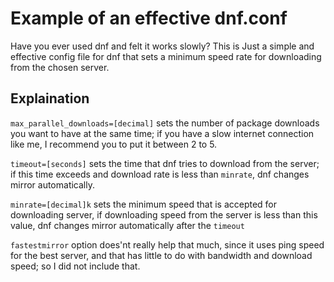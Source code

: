 # Example of an effective dnf.conf 
Have you ever used dnf and felt it works slowly?
This is Just a simple and effective config file for dnf that sets a minimum speed rate for downloading from the chosen server.
## Explaination
`max_parallel_downloads=[decimal]` sets the number of package downloads you want to have at the same time; if you have a slow internet connection like me, I recommend you to put it between 2 to 5.

`timeout=[seconds]` sets the time that dnf tries to download from the server; if this time exceeds and download rate is less than `minrate`, dnf changes mirror automatically.

`minrate=[decimal]k` sets the minimum speed that is accepted for downloading server, if downloading speed from the server is less than this value, dnf changes mirror automatically after the `timeout`

`fastestmirror` option does'nt really help that much, since it uses ping speed for the best server, and that has little to do with bandwidth and download speed; so I did not include that. 

